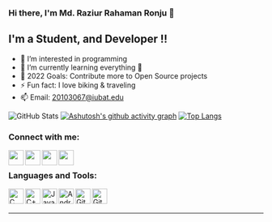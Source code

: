 ### Hi there, I'm Md. Raziur Rahaman Ronju 👋
## I'm a Student, and Developer !!

- 👀 I’m interested in programming
- 🌱 I’m currently learning everything 🤣
- 🥅 2022 Goals: Contribute more to Open Source projects
- ⚡ Fun fact: I love biking & traveling
- 📫 Email: 20103067@iubat.edu

![GitHub Stats](https://github-readme-stats.vercel.app/api?username=Raziur306&theme=radical)
[![Ashutosh's github activity graph](https://activity-graph.herokuapp.com/graph?username=Raziur306&custom_title=Raziur%20Rahamans%20Ronju's%20a%20Contribution%20Graph&hide_border=true&theme=react-dark)](https://github.com/Raziur306/github-readme-activity-graph)
[![Top Langs](https://github-readme-stats.vercel.app/api/top-langs/?username=Raziur306&layout=compact)](https://github.com/Raziur306/github-readme-stats)
### Connect with me:

[<img align="left"   width="30px" src="https://img.icons8.com/nolan/64/facebook-new.png"/>][facebook]
[<img align="left"   width="30px" src="https://img.icons8.com/nolan/64/twitter.png" />][twitter]
[<img align="left"   width="30px" src="https://img.icons8.com/nolan/64/linkedin.png" />][linkedin]
[<img align="left"   width="30px" src="https://img.icons8.com/nolan/96/instagram-new.png" />][instagram]

<br />

### Languages and Tools:
<img clickable="false" align="left" alt="C" width="30px" src="https://img.icons8.com/color/48/000000/c-programming.png"/>
<img align="left" alt="C++" width="30px" src="https://img.icons8.com/color/48/000000/c-plus-plus-logo.png"/>
<img align="left" alt="Java" width="30px" src="https://img.icons8.com/color/64/000000/java-coffee-cup-logo.png"/>
<img align="left" alt="Android App Development" width="30px" src="https://img.icons8.com/fluent/48/000000/android-os.png"/>
<img align="left" alt="Git" width="30px" src="https://img.icons8.com/color/48/000000/git.png"/>
<img align="left" alt="Github" width="30px" src="https://img.icons8.com/dusk/48/000000/github.png"/>
<br />
<br />

---
[twitter]: https://twitter.com/RaziurRahaman01 
[facebook]: https://fb.com/raziur.rahman01
[instagram]: https://instagram.com/codeSTACKr
[linkedin]: https://linkedin.com/in/codeSTACKr
